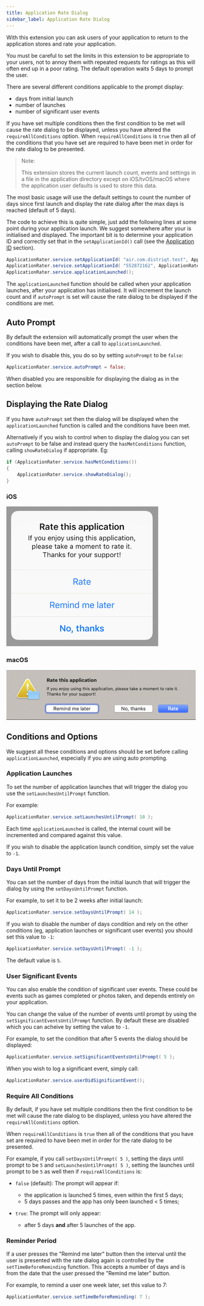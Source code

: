 ```yaml
---
title: Application Rate Dialog
sidebar_label: Application Rate Dialog
---
```


With this extension you can ask users of your application to return to the application stores and rate your application. 

You must be careful to set the limits in this extension to be appropriate to your users, not to
annoy them with repeated requests for ratings as this will often end up in a poor rating. The default
operation waits 5 days to prompt the user.


There are several different conditions applicable to the prompt display:

- days from initial launch
- number of launches
- number of significant user events


If you have set multiple conditions then the first condition to be met will cause the rate dialog to be displayed, unless you have altered the `requireAllConditions` option. When `requireAllConditions` is `true` then all of the conditions that you have set are required to have been met in order for the rate dialog to be presented.


>
> Note:
>
> This extension stores the current launch count, events and settings in a file in the application directory
> except on iOS/tvOS/macOS where the application user defaults is used to store this data. 
>


The most basic usage will use the default settings to count the number of days since first launch
and display the rate dialog after the max days is reached (default of 5 days). 

The code to achieve this is quite simple, just add the following lines at some point during your application
launch. We suggest somewhere after your is initialised and displayed. The important bit is to determine your
application ID and correctly set that in the `setApplicationId()` call (see the [Application ID](application-id) 
section).

```actionscript
ApplicationRater.service.setApplicationId( "air.com.distriqt.test", ApplicationRater.IMPLEMENTATION_ANDROID );
ApplicationRater.service.setApplicationId( "552872162", ApplicationRater.IMPLEMENTATION_IOS );
ApplicationRater.service.applicationLaunched();
```

The `applicationLaunched` function should be called when your application launches, after your application has initialised. It will increment the launch count and if `autoPrompt` is set will cause the rate dialog to be displayed if the conditions are met.



## Auto Prompt 

By default the extension will automatically prompt the user when the conditions have been met, after a call to `applicationLaunched`.

If you wish to disable this, you do so by setting `autoPrompt` to be `false`:

```actionscript
ApplicationRater.service.autoPrompt = false;
```

When disabled you are responsible for displaying the dialog as in the section below.



## Displaying the Rate Dialog

If you have `autoPrompt` set then the dialog will be displayed when the `applicationLaunched` function is 
called and the conditions have been met.

Alternatively if you wish to control when to display the dialog you can set `autoPrompt` to be false and 
instead query the `hasMetConditions` function, calling `showRateDialog` if appropriate. Eg:

```actionscript
if (ApplicationRater.service.hasMetConditions())
{
	ApplicationRater.service.showRateDialog();
} 
```

### iOS

![](images/rate_dialog_screen.png)

### macOS 

![](images/rate_dialog_screen_macos.png)


## Conditions and Options

We suggest all these conditions and options should be set before calling `applicationLaunched`, especially
if you are using auto prompting.



### Application Launches

To set the number of application launches that will trigger the dialog you use the `setLaunchesUntilPrompt` function.

For example:

```actionscript
ApplicationRater.service.setLaunchesUntilPrompt( 10 );
```

Each time `applicationLaunched` is called, the internal count will be incremented and compared against this 
value. 

If you wish to disable the application launch condition, simply set the value to `-1`.





### Days Until Prompt

You can set the number of days from the initial launch that will trigger the dialog by using the `setDaysUntilPrompt` 
function.

For example, to set it to be 2 weeks after initial launch:

```actionscript
ApplicationRater.service.setDaysUntilPrompt( 14 );
```

If you wish to disable the number of days condition and rely on the other conditions (eg, application launches 
or significant user events) you should set this value to `-1`:

```actionscript
ApplicationRater.service.setDaysUntilPrompt( -1 );
```

The default value is `5`.




### User Significant Events

You can also enable the condition of significant user events. These could be events such as games completed
or photos taken, and depends entirely on your application.

You can change the value of the number of events until prompt by using the `setSignificantEventsUntilPrompt` 
function. By default these are disabled which you can acheive by setting the value to `-1`.

For example, to set the condition that after 5 events the dialog should be displayed:

```actionscript
ApplicationRater.service.setSignificantEventsUntilPrompt( 5 );
```

When you wish to log a significant event, simply call:

```actionscript
ApplicationRater.service.userDidSignificantEvent();
```



### Require All Conditions

By default, if you have set multiple conditions then the first condition to be met will cause the rate dialog to be displayed, unless you have altered the `requireAllConditions` option. 

When `requireAllConditions` is `true` then all of the conditions that you have set are required to have been met in order for the rate dialog to be presented.


For example, if you call `setDaysUntilPrompt( 5 )`, setting the days until prompt to be `5` and  `setLaunchesUntilPrompt( 5 )`, setting the launches until prompt to be `5` as well then if `requireAllConditions` is:

- `false` (default): The prompt will appear if: 
  - the application is launched 5 times, even within the first 5 days;
  - 5 days passes and the app has only been launched < 5 times;

- `true`: The prompt will only appear:
  - after 5 days **and** after 5 launches of the app.






### Reminder Period

If a user presses the "Remind me later" button then the interval until the user is presented with
the rate dialog again is controlled by the `setTimeBeforeReminding` function. This accepts a number 
of days and is from the date that the user pressed the "Remind me later" button.

For example, to remind a user one week later, set this value to 7:

```actionscript
ApplicationRater.service.setTimeBeforeReminding( 7 );
```























